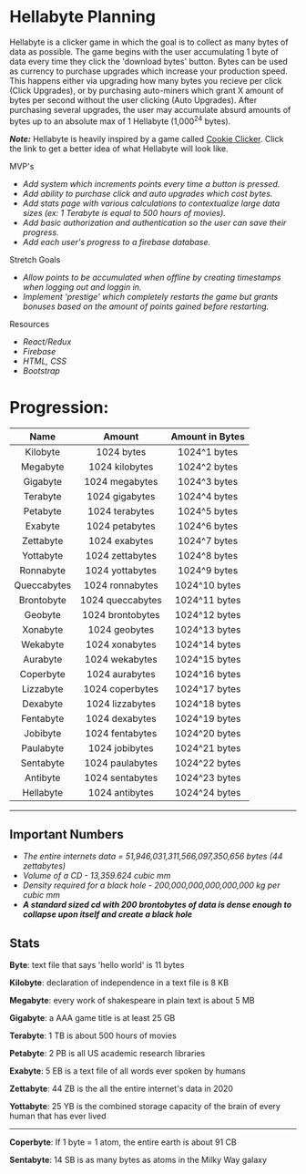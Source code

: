 # Hellabyte Planning

Hellabyte is a clicker game in which the goal is to collect as many bytes of data as possible. The game begins with the user accumulating 1 byte of data every time they click the 'download bytes' button. Bytes can be used as currency to purchase upgrades which increase your production speed. This happens either via upgrading how many bytes you recieve per click (Click Upgrades), or by purchasing auto-miners which grant X amount of bytes per second without the user clicking (Auto Upgrades). After purchasing several upgrades, the user may accumulate absurd amounts of bytes up to an absolute max of 1 Hellabyte (1,000<sup>24</sup> bytes).

***Note:*** Hellabyte is heavily inspired by a game called [Cookie Clicker](https://orteil.dashnet.org/cookieclicker/). Click the link to get a better idea of what Hellabyte will look like.

MVP's
 * _Add system which increments points every time a button is pressed._
 * _Add ability to purchase click and auto upgrades which cost bytes._
 * _Add stats page with various calculations to contextualize large data sizes (ex: 1 Terabyte is equal to 500 hours of movies)._
 * _Add basic authorization and authentication so the user can save their progress._
 * _Add each user's progress to a firebase database._

Stretch Goals
 * _Allow points to be accumulated when offline by creating timestamps when logging out and loggin in._
 * _Implement 'prestige' which completely restarts the game but grants bonuses based on the amount of points gained before restarting._

Resources
 * _React/Redux_
 * _Firebase_
 * _HTML, CSS_
 * _Bootstrap_



# Progression:
| Name | Amount | Amount in Bytes |
| :---: | :---: | :---: |
Kilobyte | 1024 bytes | 1024^1 bytes
Megabyte | 1024 kilobytes | 1024^2 bytes
Gigabyte | 1024 megabytes | 1024^3 bytes
Terabyte | 1024 gigabytes | 1024^4 bytes
Petabyte | 1024 terabytes | 1024^5 bytes
Exabyte  | 1024 petabytes | 1024^6 bytes
Zettabyte | 1024 exabytes | 1024^7 bytes
Yottabyte | 1024 zettabytes | 1024^8 bytes
Ronnabyte | 1024 yottabytes | 1024^9 bytes
Queccabytes | 1024 ronnabytes | 1024^10 bytes
Brontobyte | 1024 queccabytes | 1024^11 bytes
Geobyte | 1024 brontobytes | 1024^12 bytes
Xonabyte | 1024 geobytes | 1024^13 bytes
Wekabyte | 1024 xonabytes | 1024^14 bytes
Aurabyte | 1024 wekabytes | 1024^15 bytes
Coperbyte | 1024 aurabytes | 1024^16 bytes
Lizzabyte | 1024 coperbytes | 1024^17 bytes
Dexabyte | 1024 lizzabytes | 1024^18 bytes
Fentabyte | 1024 dexabytes | 1024^19 bytes
Jobibyte | 1024 fentabytes | 1024^20 bytes
Paulabyte | 1024 jobibytes | 1024^21 bytes
Sentabyte | 1024 paulabytes | 1024^22 bytes
Antibyte | 1024 sentabytes | 1024^23 bytes
Hellabyte | 1024 antibytes | 1024^24 bytes

<hr/>

## Important Numbers

 * _The entire internets data = 51,946,031,311,566,097,350,656 bytes (44 zettabytes)_
 * _Volume of a CD - 13,359.624 cubic mm_
 * _Density required for a black hole - 200,000,000,000,000,000 kg per cubic mm_
 * ***A standard sized cd with 200 brontobytes of data is dense enough to collapse upon itself and create a black hole***

## Stats


**Byte**: text file that says 'hello world' is 11 bytes

**Kilobyte**: declaration of independence in a text file is 8 KB

**Megabyte**: every work of shakespeare in plain text is about 5 MB

**Gigabyte**: a AAA game title is at least 25 GB

**Terabyte**: 1 TB is about 500 hours of movies

**Petabyte**: 2 PB is all US academic research libraries

**Exabyte**: 5 EB is a text file of all words ever spoken by humans

**Zettabyte**: 44 ZB is the all the entire internet's data in 2020

**Yottabyte**: 25 YB is the combined storage capacity of the brain of every human that has ever lived

------
**Coperbyte**: If 1 byte = 1 atom, the entire earth is about 91 CB

**Sentabyte**: 14 SB is as many bytes as atoms in the Milky Way galaxy